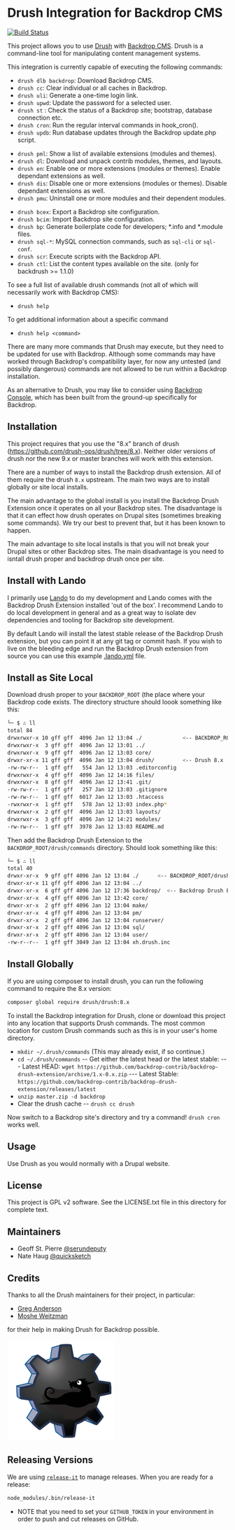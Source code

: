Drush Integration for Backdrop CMS
==================================

[![Build Status](https://travis-ci.org/backdrop-contrib/backdrop-drush-extension.svg?branch=1.x-1.x)](https://travis-ci.org/backdrop-contrib/backdrop-drush-extension)

This project allows you to use [Drush](https://github.com/drush-ops/drush) with
[Backdrop CMS](https://backdropcms.org). Drush is a command-line tool for
manipulating content management systems.

This integration is currently capable of executing the following commands:

* `drush dlb backdrop`: Download Backdrop CMS.
* `drush cc`: Clear individual or all caches in Backdrop.
* `drush uli`: Generate a one-time login link.
* `drush upwd`: Update the password for a selected user.
* `drush st` : Check the status of a Backdrop site; bootstrap, database connection etc.
* `drush cron`: Run the regular interval commands in hook_cron().
* `drush updb`: Run database updates through the Backdrop update.php script.

- `drush pml`: Show a list of available extensions (modules and themes).
- `drush dl`: Download and unpack contrib modules, themes, and layouts.
- `drush en`: Enable one or more extensions (modules or themes). Enable dependant extensions as well.
- `drush dis`: Disable one or more extensions (modules or themes). Disable dependant extensions as well.
- `drush pmu`: Uninstall one or more modules and their dependent modules.

* `drush bcex`: Export a Backdrop site configuration.
* `drush bcim`: Import Backdrop site configuration.
* `drush bp`: Generate boilerplate code for developers; *.info and *.module files.
* `drush sql-*`: MySQL connection commands, such as `sql-cli` or `sql-conf`.
* `drush scr`: Execute scripts with the Backdrop API.
* `drush ctl`: List the content types available on the site. (only for backdrush >= 1.1.0)

To see a full list of available drush commands (not all of which will 
necessarily work with Backdrop CMS):

* `drush help`

To get additional information about a specific command

* `drush help <command>`

There are many more commands that Drush may execute, but they need to be updated
for use with Backdrop. Although some commands may have worked through Backdrop's
compatibility layer, for now any untested (and possibly dangerous) commands are
not allowed to be run within a Backdrop installation.

As an alternative to Drush, you may like to consider using
[Backdrop Console](https://github.com/backdrop-contrib/b), which has been built
from the ground-up specifically for Backdrop.

Installation
------------

This project requires that you use the "8.x" branch of drush
(https://github.com/drush-ops/drush/tree/8.x). Neither older versions of drush
nor the new 9.x or master branches will work with this extension.

There are a number of ways to install the Backdrop drush extension. All of them
require the drush `8.x` upstream. The main two ways are to install globally or
site local installs.

The main advantage to the global install is you install the Backdrop Drush
Extension once it operates on all your Backdrop sites. The disadvantage is that
it can effect how drush operates on Drupal sites (sometimes breaking some
commands). We try our best to prevent that, but it has been known to happen.

The main advantage to site local installs is that you will not break your Drupal
sites or other Backdrop sites. The main disadvantage is you need to isntall
drush proper and backdrop drush once per site.

Install with Lando
------------------

I primarily use [Lando](https://docs.devwithlando.io) to do my development and
Lando comes with the Backdrop Drush Extension installed 'out of the box'. I
recommend Lando to do local development in general and as a great way to
isolate dev dependencies and tooling for Backdrop site development.

By default Lando will install the latest stable release of the Backdrop Drush
extension, but you can point it at any git tag or commit hash. If you wish to
live on the bleeding edge and run the Backdrop Drush extension from source you
can use this example
[.lando.yml](https://github.com/backdrop-contrib/backdrop-drush-extension/wiki/Contributing-code-to-the-Backdrop-drush-extension.)
file.

Install as Site Local
---------------------

Download drush proper to your `BACKDROP_ROOT` (the place where your Backdrop
code exists. The directory structure should loook something like this:

```bash
└─ $ ∴ ll
total 84
drwxrwxr-x 10 gff gff  4096 Jan 12 13:04 ./             <-- BACKDROP_ROOT
drwxrwxr-x  3 gff gff  4096 Jan 12 13:01 ../
drwxrwxr-x  9 gff gff  4096 Jan 12 13:03 core/
drwxr-xr-x 11 gff gff  4096 Jan 12 13:04 drush/         <-- Drush 8.x
-rw-rw-r--  1 gff gff   554 Jan 12 13:03 .editorconfig
drwxrwxr-x  4 gff gff  4096 Jan 12 14:16 files/
drwxrwxr-x  8 gff gff  4096 Jan 12 13:41 .git/
-rw-rw-r--  1 gff gff   257 Jan 12 13:03 .gitignore
-rw-rw-r--  1 gff gff  6017 Jan 12 13:03 .htaccess
-rwxrwxr-x  1 gff gff   578 Jan 12 13:03 index.php*
drwxrwxr-x  2 gff gff  4096 Jan 12 13:03 layouts/
drwxrwxr-x  3 gff gff  4096 Jan 12 14:21 modules/
-rw-rw-r--  1 gff gff  3978 Jan 12 13:03 README.md
```

Then add the Backdrop Drush Extension to the `BACKDROP_ROOT/drush/commands`
directory. Should look something like this:

```bash
└─ $ ∴ ll
total 40
drwxr-xr-x  9 gff gff 4096 Jan 12 13:04 ./      <-- BACKDROP_ROOT/drush/commands
drwxr-xr-x 11 gff gff 4096 Jan 12 13:04 ../
drwxr-xr-x  6 gff gff 4096 Jan 12 17:36 backdrop/  <-- Backdrop Drush Extension
drwxr-xr-x  4 gff gff 4096 Jan 12 13:42 core/
drwxr-xr-x  2 gff gff 4096 Jan 12 13:04 make/
drwxr-xr-x  4 gff gff 4096 Jan 12 13:04 pm/
drwxr-xr-x  2 gff gff 4096 Jan 12 13:04 runserver/
drwxr-xr-x  2 gff gff 4096 Jan 12 13:04 sql/
drwxr-xr-x  2 gff gff 4096 Jan 12 13:04 user/
-rw-r--r--  1 gff gff 3049 Jan 12 13:04 xh.drush.inc
```

Install Globally
----------------

If you are using composer to install drush, you can run the following command to
require the 8.x version:

```bash
composer global require drush/drush:8.x
```

To install the Backdrop integration for Drush, clone or download this project
into any location that supports Drush commands. The most common location for
custom Drush commands such as this is in your user's home directory.

- `mkdir ~/.drush/commands` (This may already exist, if so continue.)
- `cd ~/.drush/commands`
  -- Get either the latest head or the latest stable:
    --- Latest HEAD: `wget https://github.com/backdrop-contrib/backdrop-drush-extension/archive/1.x-0.x.zip`
    --- Latest Stable: `https://github.com/backdrop-contrib/backdrop-drush-extension/releases/latest`
- `unzip master.zip -d backdrop`
- Clear the drush cache
  -- `drush cc drush`

Now switch to a Backdrop site's directory and try a command! `drush cron` works
well.

Usage
-----

Use Drush as you would normally with a Drupal website.

License
-------

This project is GPL v2 software. See the LICENSE.txt file in this directory for
complete text.

Maintainers
-----------

- Geoff St. Pierre [@serundeputy](https://github.com/serundeputy)
- Nate Haug [@quicksketch](https://github.com/quicksketch)

Credits
-------

Thanks to all the Drush maintainers for their project, in particular:

- [Greg Anderson](https://github.com/greg-1-anderson)
- [Moshe Weitzman](https://github.com/weitzman)

for their help in making Drush for Backdrop possible.

![Drush Logo](backdrop-drush-extension-logopn.png)

Releasing Versions
------------------

We are using [`release-it`](https://github.com/release-it/release-it) to manage releases.  When you are ready for a release:

```bash
node_modules/.bin/release-it
```

* NOTE that you need to set your `GITHUB_TOKEN` in your environment in order to push and cut releases on GitHub.

